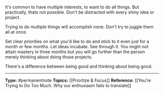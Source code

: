 It's common to have multiple interests, to want to do all things. But practically, thats not possible. Don't be distracted with every shiny idea or project. 

Trying to do multiple things will accomplish none. Don't try to juggle them all at once. 

Set clear priorities on what you'd like to do and stick to it even just for a month or few months. Let ideas incubate. See through it. You might not attain mastery in three months but you will go further than the person merely thinking about doing those projects.

There's a difference between being good and thinking about being good. 


----
**Type:** #permanentnote 
**Topics:** [[Priortize & Focus]]
**Reference:** [[You’re Trying to Do Too Much. Why our enthusiasm fails to translate]]

